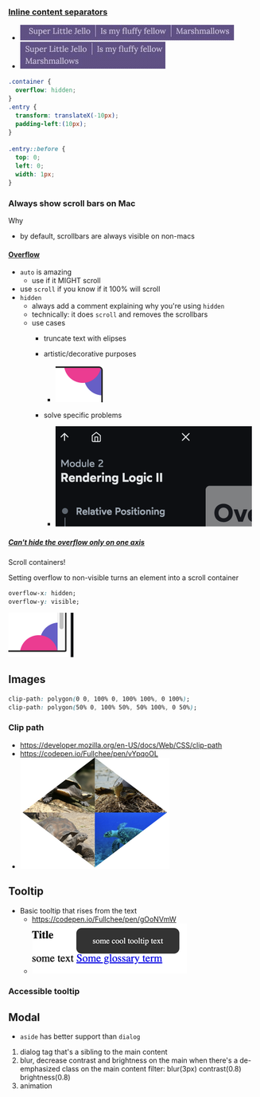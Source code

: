 ### [Inline content separators](https://medium.com/@mandy.michael/you-dont-need-a-media-query-for-that-1-inline-content-separators-a9c562a597a6)

* ![a0e93e7fc4e12ce32b05d5bb73386607.png](../a0e93e7fc4e12ce32b05d5bb73386607.png "a0e93e7fc4e12ce32b05d5bb73386607.png")
* ![916f43045c6b45731a9e9c76b6afd4ae.png](../916f43045c6b45731a9e9c76b6afd4ae.png "916f43045c6b45731a9e9c76b6afd4ae.png")


```css
.container {
  overflow: hidden;
}
.entry {
  transform: translateX(-10px);
  padding-left:(10px);
}

.entry::before {
  top: 0;
  left: 0;
  width: 1px;
}
```

### Always show scroll bars on Mac

Why
* by default, scrollbars are always visible on non-macs



#### [Overflow](https://courses.joshwcomeau.com/css-for-js/02-rendering-logic-2/14-overflow)
* `auto` is amazing
    * use if it MIGHT scroll
* use `scroll` if you know if it 100% will scroll
* `hidden`
    * always add a comment explaining why you're using `hidden`
    * technically: it does `scroll` and removes the scrollbars
    * use cases
        * truncate text with elipses
        * artistic/decorative purposes
            * ![b1c377c5de363ba8c6064889e2d9f6fd.png](../b1c377c5de363ba8c6064889e2d9f6fd.png)

        * solve specific problems
            * ![6279ff3f7c7ff1aa8ec781a1fc9a36c8.png](../6279ff3f7c7ff1aa8ec781a1fc9a36c8.png)

##### [Can't hide the overflow only on one axis](https://courses.joshwcomeau.com/css-for-js/02-rendering-logic-2/14-overflow#scroll-containers)
Scroll containers!

Setting overflow to non-visible turns an element into a scroll container
```css
overflow-x: hidden;
overflow-y: visible;
```
![de9ff42109765ccb58504230868356c2.png](../de9ff42109765ccb58504230868356c2.png)



## Images
```css
clip-path: polygon(0 0, 100% 0, 100% 100%, 0 100%);
clip-path: polygon(50% 0, 100% 50%, 50% 100%, 0 50%);
```
### Clip path

* <https://developer.mozilla.org/en-US/docs/Web/CSS/clip-path>
* <https://codepen.io/Fullchee/pen/vYpqoOL>
* ![452a9d50f93ea6ccb6066564394f2818.png](../452a9d50f93ea6ccb6066564394f2818.png)


## Tooltip

* Basic tooltip that rises from the text
    * <https://codepen.io/Fullchee/pen/gOoNVmW>
    * ![Image not found: d097e5540a0600370559549ecc2ea03d.png](../d097e5540a0600370559549ecc2ea03d.png "Image not found: d097e5540a0600370559549ecc2ea03d.png")


### Accessible tooltip


## Modal

* `aside` has better support than `dialog`

1. dialog tag that's a sibling to the main content
2. blur, decrease contrast and brightness on the main when there's a de-emphasized class on the main content
filter: blur(3px) contrast(0.8) brightness(0.8)
3. animation